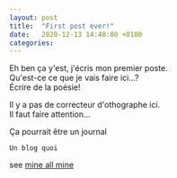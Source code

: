 ```yaml
---
layout: post
title:  "First post ever!"
date:   2020-12-13 14:48:00 +0100
categories: 
---
```

<p>Eh ben ça y'est, j'écris mon premier poste.<br />
Qu'est-ce ce que je vais faire ici...?<br />
Écrire de la poésie!</p>

<p>Il y a pas de correcteur d'othographe ici.<br />
Il faut faire attention...</p>


Ça pourrait être un journal

`Un blog quoi`

see [mine all mine][mine-all-mine]


[mine-all-mine]: https://www.youtube.com/watch?v=Bof1rXSmMXQ&ab_channel=BobbyLindsey-Topic